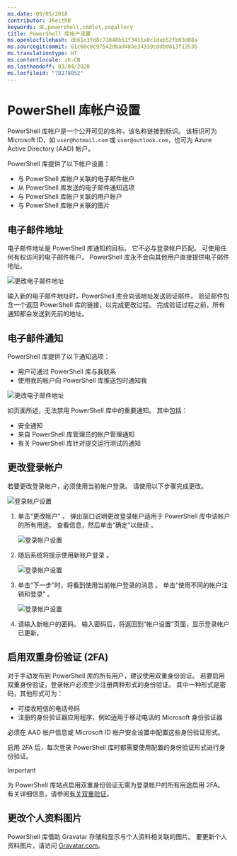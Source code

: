 ```yaml
---
ms.date: 09/05/2018
contributor: JKeithB
keywords: 库,powershell,cmdlet,psgallery
title: PowerShell 库帐户设置
ms.openlocfilehash: db61c3fd8c73048b51f3411a8c1dab52fb03d08a
ms.sourcegitcommit: 01c60c0c97542dbad48ae34339cddbd813f1353b
ms.translationtype: HT
ms.contentlocale: zh-CN
ms.lasthandoff: 03/04/2020
ms.locfileid: "78278052"
---
```

# <a name="powershell-gallery-account-settings"></a>PowerShell 库帐户设置

PowerShell 库帐户是一个公开可见的名称，该名称链接到标识。 该标识可为 Microsoft ID，如 `user@hotmail.com` 或 `user@outlook.com`，也可为 Azure Active Directory (AAD) 帐户。

PowerShell 库提供了以下帐户设置：

- 与 PowerShell 库帐户关联的电子邮件帐户
- 从 PowerShell 库发送的电子邮件通知选项
- 与 PowerShell 库帐户关联的用户帐户
- 与 PowerShell 库帐户关联的图片

## <a name="email-address"></a>电子邮件地址

电子邮件地址是 PowerShell 库通知的目标。 它不必与登录帐户匹配。 可使用任何有权访问的电子邮件帐户。 PowerShell 库永不会向其他用户直接提供电子邮件地址。

![更改电子邮件地址](media/managing-account/PSGallery_AcccountEmailAddress.png)

输入新的电子邮件地址时，PowerShell 库会向该地址发送验证邮件。 验证邮件包含一个返回 PowerShell 库的链接，以完成更改过程。 完成验证过程之前，所有通知都会发送到先前的地址。

## <a name="email-notifications"></a>电子邮件通知

PowerShell 库提供了以下通知选项：

- 用户可通过 PowerShell 库与我联系
- 使用我的帐户向 PowerShell 库推送包时通知我

![更改电子邮件地址](media/managing-account/PSGallery_AccountEmailOptions.png)

如页面所述，无法禁用 PowerShell 库中的重要通知。
其中包括：

- 安全通知
- 来自 PowerShell 库管理员的帐户管理通知
- 有关 PowerShell 库针对提交运行测试的通知

## <a name="change-your-login-account"></a>更改登录帐户

若要更改登录帐户，必须使用当前帐户登录。 请使用以下步骤完成更改。

![登录帐户设置](media/managing-account/PSGallery_LoginAccountSettings.png)

1. 单击“更改帐户”  。 弹出窗口说明更改登录帐户适用于 PowerShell 库中该帐户的所有用途。 查看信息，然后单击“确定”以继续  。

   ![登录帐户设置](media/managing-account/PSGallery_LoginAccountChange-1.png)

2. 随后系统将提示使用新账户登录  。

   ![登录帐户设置](media/managing-account/PSGallery_LoginAccountChange-2.png)

3. 单击“下一步”时，将看到使用当前帐户登录的消息  。
   单击“使用不同的帐户注销和登录”  。

   ![登录帐户设置](media/managing-account/PSGallery_LoginAccountChange-3.png)

4. 请输入新帐户的密码。 输入密码后，将返回到“帐户设置”页面，显示登录帐户已更新。


## <a name="enable-two-factor-authentication-2fa"></a>启用双重身份验证 (2FA)

对于手动发布到 PowerShell 库的所有用户，建议使用双重身份验证。 若要启用双重身份验证，登录帐户必须至少注册两种形式的身份验证。 其中一种形式是密码，其他形式可为：

- 可接收短信的电话号码
- 注册的身份验证器应用程序，例如适用于移动电话的 Microsoft 身份验证器

必须在 AAD 帐户信息或 Microsoft ID 帐户安全设置中配置这些身份验证形式。

启用 2FA 后，每次登录 PowerShell 库时都需要使用配置的身份验证形式进行身份验证。

> [!IMPORTANT]
> 为 PowerShell 库站点启用双重身份验证无需为登录帐户的所有用途启用 2FA。 有关详细信息，请参阅[有关双重验证](https://support.microsoft.com/help/12408/microsoft-account-about-two-step-verification)。

## <a name="change-your-profile-picture"></a>更改个人资料图片

PowerShell 库借助 Gravatar 存储和显示与个人资料相关联的图片。 要更新个人资料图片，请访问 [Gravatar.com](http://www.gravatar.com/)。
